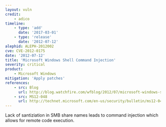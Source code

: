 ```yaml
---
layout: vuln
credit:
    - adico
timeline:
    - type: 'add'
      date: '2017-03-01'
    - type: 'release'
      date: '2012-07-12' 
alephid: ALEPH-2012002
cve: CVE-2012-0175
date: '2012-07-12'
title: 'Microsoft Windows Shell Command Injection'
severity: critical
product:
    - Microsoft Windows 
mitigation: 'Apply patches'
references:
    - src: Blog
      url: http://blog.watchfire.com/wfblog/2012/07/microsoft-windows-shell-command-injection-1.html
    - src: MS12-048
      url: http://technet.microsoft.com/en-us/security/bulletin/ms12-048
---
```

Lack of santiziation in SMB share names leads to command injection which allows for remote code execution.
